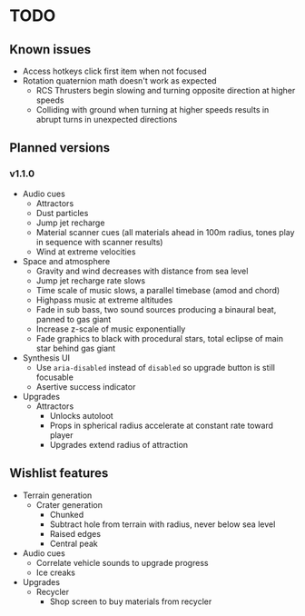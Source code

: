 # TODO
## Known issues
- Access hotkeys click first item when not focused
- Rotation quaternion math doesn't work as expected
  - RCS Thrusters begin slowing and turning opposite direction at higher speeds
  - Colliding with ground when turning at higher speeds results in abrupt turns in unexpected directions

## Planned versions
### v1.1.0
- Audio cues
  - Attractors
  - Dust particles
  - Jump jet recharge
  - Material scanner cues (all materials ahead in 100m radius, tones play in sequence with scanner results)
  - Wind at extreme velocities
- Space and atmosphere
  - Gravity and wind decreases with distance from sea level
  - Jump jet recharge rate slows
  - Time scale of music slows, a parallel timebase (amod and chord)
  - Highpass music at extreme altitudes
  - Fade in sub bass, two sound sources producing a binaural beat, panned to gas giant
  - Increase z-scale of music exponentially
  - Fade graphics to black with procedural stars, total eclipse of main star behind gas giant
- Synthesis UI
  - Use `aria-disabled` instead of `disabled` so upgrade button is still focusable
  - Asertive success indicator
- Upgrades
  - Attractors
    - Unlocks autoloot
    - Props in spherical radius accelerate at constant rate toward player
    - Upgrades extend radius of attraction

## Wishlist features
- Terrain generation
  - Crater generation
    - Chunked
    - Subtract hole from terrain with radius, never below sea level
    - Raised edges
    - Central peak
- Audio cues
  - Correlate vehicle sounds to upgrade progress
  - Ice creaks
- Upgrades
  - Recycler
    - Shop screen to buy materials from recycler
